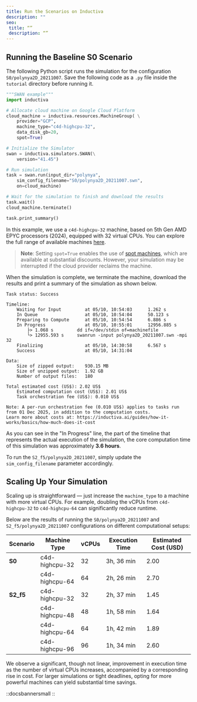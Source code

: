 ```yaml
---
title: Run the Scenarios on Inductiva
description: ""
seo:
 title: “”
 description: “”
---
```


## Running the Baseline S0 Scenario
The following Python script runs the simulation for the configuration `S0/polynya2D_20211007`. Save the following code as a `.py` file inside the `tutorial` directory before running it.

```python
"""SWAN example"""
import inductiva

# Allocate cloud machine on Google Cloud Platform
cloud_machine = inductiva.resources.MachineGroup( \
	provider="GCP",
	machine_type="c4d-highcpu-32",
	data_disk_gb=20,
	spot=True)

# Initialize the Simulator
swan = inductiva.simulators.SWAN(\
    version="41.45")

# Run simulation
task = swan.run(input_dir="polynya",
	sim_config_filename="S0/polynya2D_20211007.swn",
	on=cloud_machine)

# Wait for the simulation to finish and download the results
task.wait()
cloud_machine.terminate()

task.print_summary()
```

In this example, we use a `c4d-highcpu-32` machine, based on 5th Gen AMD EPYC processors (2024), equipped with 32 virtual CPUs. You can explore the full range of available machines [here](https://console.inductiva.ai/machine-groups/instance-types).

> **Note**: Setting `spot=True` enables the use of [spot machines](/how-it-works/machines/spot-machines.md), which are available at substantial discounts.
> However, your simulation may be interrupted if the cloud provider reclaims the machine.

When the simulation is complete, we terminate the machine, download the results and print a summary of the simulation as shown below.

```
Task status: Success

Timeline:
	Waiting for Input         at 05/10, 10:54:03      1.262 s
	In Queue                  at 05/10, 10:54:04      50.123 s
	Preparing to Compute      at 05/10, 10:54:54      6.886 s
	In Progress               at 05/10, 10:55:01      12956.885 s
		├> 1.068 s         dd if=/dev/stdin of=machinefile
		└> 12955.593 s     swanrun -input polynya2D_20211007.swn -mpi 32
	Finalizing                at 05/10, 14:30:58      6.567 s
	Success                   at 05/10, 14:31:04

Data:
	Size of zipped output:    930.15 MB
	Size of unzipped output:  1.92 GB
	Number of output files:   180

Total estimated cost (US$): 2.02 US$
	Estimated computation cost (US$): 2.01 US$
	Task orchestration fee (US$): 0.010 US$

Note: A per-run orchestration fee (0.010 US$) applies to tasks run from 01 Dec 2025, in addition to the computation costs.
Learn more about costs at: https://inductiva.ai/guides/how-it-works/basics/how-much-does-it-cost
```

As you can see in the "In Progress" line, the part of the timeline that represents the actual execution of the simulation, the core computation time of this simulation was approximately **3.6 hours**.

To run the `S2_f5/polynya2D_20211007`, simply update the `sim_config_filename` parameter accordingly.

## Scaling Up Your Simulation
Scaling up is straightforward — just increase the `machine_type` to a machine with more virtual CPUs. For example, doubling the vCPUs from `c4d-highcpu-32` to `c4d-highcpu-64` can significantly reduce runtime.

Below are the results of running the `S0/polynya2D_20211007` and `S2_f5/polynya2D_20211007` configurations on different computational setups:

| Scenario | Machine Type      | vCPUs | Execution Time | Estimated Cost (USD)|
|----------|-------------------|-------|----------------|---------------------|
| **S0**   | c4d-highcpu-32    | 32    | 3h, 36 min     | 2.00                |
|          | c4d-highcpu-64    | 64    | 2h, 26 min     | 2.70                |
| **S2_f5**| c4d-highcpu-32    | 32    | 2h, 37 min     | 1.45                |
|          | c4d-highcpu-48    | 48    | 1h, 58 min     | 1.64                |
|          | c4d-highcpu-64    | 64    | 1h, 42 min     | 1.89                |
|          | c4d-highcpu-96    | 96    | 1h, 34 min     | 2.60                |

We observe a significant, though not linear, improvement in execution time as the number of virtual CPUs increases, accompanied by a corresponding rise in cost. For larger simulations or tight deadlines, opting for more powerful machines can yield substantial time savings.

::docsbannersmall
::

